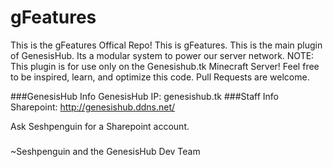 # gFeatures
This is the gFeatures Offical Repo!
This is gFeatures. This is the main plugin of GenesisHub. Its a modular system to power our server network.
NOTE: This plugin is for use only on the Genesishub.tk Minecraft Server! Feel free to be inspired, learn, and optimize this code. Pull Requests are welcome.

###GenesisHub Info
GenesisHub IP: genesishub.tk
###Staff Info
Sharepoint: http://genesishub.ddns.net/

Ask Seshpenguin for a Sharepoint account.
###


~Seshpenguin and the GenesisHub Dev Team
